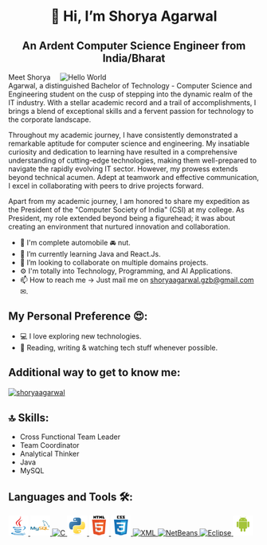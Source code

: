 <h1 align="center"> 👋 Hi, I’m Shorya Agarwal </h1>
<h2 align="center"> An Ardent Computer Science Engineer from India/Bharat </h2>


<img align="right" alt="Hello World" width="400" src="https://camo.githubusercontent.com/d8a7b68700e343761bb04aee7c848aade21227cdae9e9ce9f1dac0d7c88df23d/68747470733a2f2f63646e612e61727473746174696f6e2e636f6d2f702f6173736574732f696d616765732f696d616765732f3033352f3639332f3635362f6f726967696e616c2f6777796e6574682d62616c7563696f2d68656c6c6f2d776f726c642e6769663f31363135363432383737">

<p align= ”justify” >
Meet Shorya Agarwal, a distinguished Bachelor of Technology - Computer Science and Engineering student on the cusp of stepping into the dynamic realm of the IT industry. With a stellar academic record and a trail of accomplishments, I brings a blend of exceptional skills and a fervent passion for technology to the corporate landscape.

Throughout my academic journey, I have consistently demonstrated a remarkable aptitude for computer science and engineering. My insatiable curiosity and dedication to learning have resulted in a comprehensive understanding of cutting-edge technologies, making them well-prepared to navigate the rapidly evolving IT sector. However, my prowess extends beyond technical acumen. Adept at teamwork and effective communication, I excel in collaborating with peers to drive projects forward.

Apart from my academic journey, I am honored to share my expedition as the President of the "Computer Society of India" (CSI) at my college. As President, my role extended beyond being a figurehead; it was about creating an environment that nurtured innovation and collaboration.
</p>

- 👀 I'm complete automobile 🚘 nut.
- 🌱 I’m currently learning Java and React.Js.
- 💞️ I’m looking to collaborate on multiple domains projects.	
- ⚙  I'm totally into Technology, Programming, and AI Applications.
- 📫 How to reach me -> Just mail me on shoryaagarwal.gzb@gmail.com ✉.


<h2 align="left">My Personal Preference 😍:</h2>

- 💻 I love exploring new technologies.
- 📰 Reading, writing & watching tech stuff whenever possible.

<h2 align="left">Additional way to get to know me:</h2>
<!--<p align="left">
<a href="https://www.linkedin.com/in/shorya-agarwal-gzb/" target="blank"><img align="center" src="https://raw.githubusercontent.com/rahuldkjain/github-profile-readme-generator/master/src/images/icons/Social/linked-in-alt.svg" alt="shoryaagarwal" height="30" width="40" /></a>
</p>-->
<p align="left">
<a href="https://www.linkedin.com/in/shorya-agarwal-gzb/" target="blank"><img align="center" src="
https://img.shields.io/badge/-LinkedIn-0e76a8?style=flat-square&logo=Linkedin&logoColor=white" alt="shoryaagarwal" height="30" width="40" /></a>
</p>
<!--[![Linkedin](https://img.shields.io/badge/-LinkedIn-0e76a8?style=flat-square&logo=Linkedin&logoColor=white)](https://www.linkedin.com/in/shorya-agarwal-gzb/)-->



<h2 align="left"> 🔝 Skills:</h2>

- Cross Functional Team Leader
- Team Coordinator
- Analytical Thinker
- Java
- MySQL 


<h2 align="left">Languages and Tools 🛠:</h2>
<p align="left">       
<a href="https://en.wikipedia.org/wiki/Java_(programming_language)" target="blank" rel="noreferrer"> <img src="https://raw.githubusercontent.com/devicons/devicon/master/icons/java/java-original.svg" alt="Java" width="40" height="40"/> </a>       
<a href="https://en.wikipedia.org/wiki/MySQL" target="blank" rel="noreferrer"> <img src="https://raw.githubusercontent.com/devicons/devicon/master/icons/mysql/mysql-original-wordmark.svg" alt="MySQL" width="40" height="40"/> </a>
<a href="https://en.wikipedia.org/wiki/The_C_Programming_Language" target="blank" rel="noreferrer"> <img src="https://encrypted-tbn0.gstatic.com/images?q=tbn:ANd9GcTSnrldbyGlZhCuDZX-FR2_hhlNpR70nPnuzw&usqp=CAU" alt="C" width="40" height="40"/> </a>
<a href="https://en.wikipedia.org/wiki/Python_(programming_language)" target="blank" rel="noreferrer"> <img src="https://raw.githubusercontent.com/devicons/devicon/master/icons/python/python-original.svg" alt="Python" width="40" height="40"/> </a> 
<a href="https://en.wikipedia.org/wiki/HTML5" target="blank" rel="noreferrer"> <img src="https://raw.githubusercontent.com/devicons/devicon/master/icons/html5/html5-original-wordmark.svg" alt="HTML5" width="40" height="40"/> </a> 
<a href="https://en.wikipedia.org/wiki/CSS" target="blank" rel="noreferrer"> <img src="https://raw.githubusercontent.com/devicons/devicon/master/icons/css3/css3-original-wordmark.svg" alt="CSS3" width="40" height="40"/> </a> 
<a href="https://en.wikipedia.org/wiki/XML" target="blank" rel="noreferrer"> <img src="https://upload.wikimedia.org/wikipedia/commons/thumb/2/2d/Extensible_Markup_Language_%28XML%29_logo.svg/330px-Extensible_Markup_Language_%28XML%29_logo.svg.png" alt="XML" width="40" height="40"/> </a>
<a href="https://en.wikipedia.org/wiki/NetBeans" target="blank" rel="noreferrer"> <img src="https://encrypted-tbn0.gstatic.com/images?q=tbn:ANd9GcReSNrxSc0NRmuzsZBqiU21vX0vhAo0RhK3KA&usqp=CAU" alt="NetBeans" width="60" height="40"/> </a>
<a href="https://en.wikipedia.org/wiki/Eclipse_(software)" target="blank" rel="noreferrer"> <img src="https://encrypted-tbn0.gstatic.com/images?q=tbn:ANd9GcQwLBG38lc1LThPp3dmpR6jzD_Z_JhF2qGqrQ&usqp=CAU" alt="Eclipse" width="40" height="40"/> </a>
<a href="https://en.wikipedia.org/wiki/Android_Studio" target="_blank" rel="noreferrer"> <img src="https://raw.githubusercontent.com/devicons/devicon/master/icons/android/android-original-wordmark.svg" alt="android" width="40" height="40"/> </a> 

<!---
ShoryaAgarwal/ShoryaAgarwal is a ✨ special ✨ repository because its `README.md` (this file) appears on your GitHub profile.
You can click the Preview link to take a look at your changes.
--->
